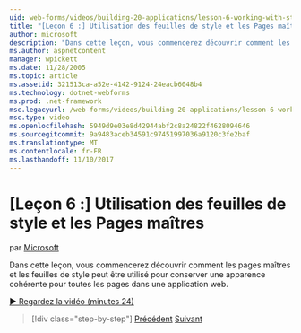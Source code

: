 ```yaml
---
uid: web-forms/videos/building-20-applications/lesson-6-working-with-stylesheets-and-master-pages
title: "[Leçon 6 :] Utilisation des feuilles de style et les Pages maîtres | Documents Microsoft"
author: microsoft
description: "Dans cette leçon, vous commencerez découvrir comment les pages maîtres et les feuilles de style peut être utilisé pour conserver une apparence cohérente pour toutes les pages dans une application web."
ms.author: aspnetcontent
manager: wpickett
ms.date: 11/28/2005
ms.topic: article
ms.assetid: 321513ca-a52e-4142-9124-24eacb6048b4
ms.technology: dotnet-webforms
ms.prod: .net-framework
msc.legacyurl: /web-forms/videos/building-20-applications/lesson-6-working-with-stylesheets-and-master-pages
msc.type: video
ms.openlocfilehash: 5949d9e03e8d42944abf2c8a24822f4628094646
ms.sourcegitcommit: 9a9483aceb34591c97451997036a9120c3fe2baf
ms.translationtype: MT
ms.contentlocale: fr-FR
ms.lasthandoff: 11/10/2017
---
```

<a name="lesson-6-working-with-stylesheets-and-master-pages"></a>[Leçon 6 :] Utilisation des feuilles de style et les Pages maîtres
====================
par [Microsoft](https://github.com/microsoft)

Dans cette leçon, vous commencerez découvrir comment les pages maîtres et les feuilles de style peut être utilisé pour conserver une apparence cohérente pour toutes les pages dans une application web.

[&#9654; Regardez la vidéo (minutes 24)](https://channel9.msdn.com/Blogs/ASP-NET-Site-Videos/lesson-6-working-with-stylesheets-and-master-pages)

>[!div class="step-by-step"]
[Précédent](lesson-5-debugging-and-tracing-your-website.md)
[Suivant](lesson-7-databinding-to-user-interface-controls.md)
